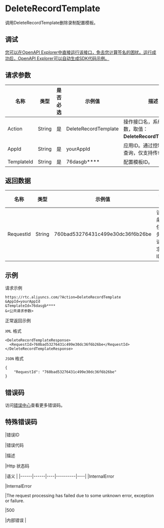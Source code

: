 # DeleteRecordTemplate

调用DeleteRecordTemplate删除录制配置模板。

## 调试

[您可以在OpenAPI Explorer中直接运行该接口，免去您计算签名的困扰。运行成功后，OpenAPI Explorer可以自动生成SDK代码示例。](https://api.aliyun.com/#product=rtc&api=DeleteRecordTemplate&type=RPC&version=2018-01-11)

## 请求参数

|名称|类型|是否必选|示例值|描述|
|--|--|----|---|--|
|Action|String|是|DeleteRecordTemplate|操作接口名，系统规定参数，取值：**DeleteRecordTemplate**。 |
|AppId|String|是|yourAppId|应用ID。通过控制台创建和查询，仅支持传单个ID。 |
|TemplateId|String|是|76dasgb\*\*\*\*|配置模板ID。 |

## 返回数据

|名称|类型|示例值|描述|
|--|--|---|--|
|RequestId|String|760bad53276431c499e30dc36f6b26be|该条任务请求ID。 |

## 示例

请求示例

```
https://rtc.aliyuncs.com/?Action=DeleteRecordTemplate
&AppId=yourAppId
&TemplateId=76dasgb****
&<公共请求参数>
```

正常返回示例

`XML` 格式

```
<DeleteRecordTemplateResponse>
  <RequestId>760bad53276431c499e30dc36f6b26be</RequestId>
</DeleteRecordTemplateResponse>
```

`JSON` 格式

```
{
	"RequestId": "760bad53276431c499e30dc36f6b26be"
}
```

## 错误码

访问[错误中心](https://error-center.alibabacloud.com/status/product/rtc)查看更多错误码。

## 特殊错误码

|错误ID

|错误代码

|描述

|Http 状态码

|语义 |
|------|------|----|----------|----|
|InternalError

|InternalError

|The request processing has failed due to some unknown error, exception or failure.

|500

|内部错误 |


